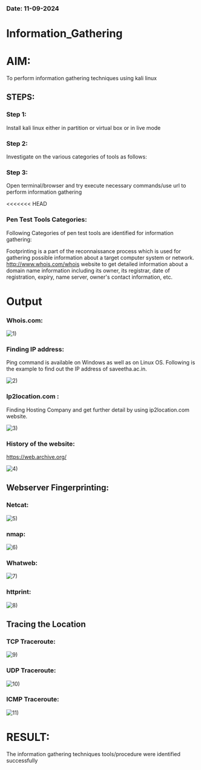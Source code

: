 ### Date: 11-09-2024
# Information_Gathering

# AIM:

To perform information gathering techniques using kali linux 

## STEPS:

### Step 1:

Install kali linux either in partition or virtual box or in live mode

### Step 2:

Investigate on the various categories of tools as follows:

### Step 3:
Open terminal/browser and try execute necessary commands/use url to perform information gathering

<<<<<<< HEAD
### Pen Test Tools Categories:  

Following Categories of pen test tools are identified for information gathering:

Footprinting is a part of the reconnaissance process which is used for gathering possible information about a target computer system or network.
http://www.whois.com/whois website to get detailed information about a domain name information including its owner, its registrar, date of registration, expiry, name server, owner's contact information, etc.

# Output
### Whois.com:
![1)](https://github.com/user-attachments/assets/3a3d601f-1cd8-4b4e-9583-81d8d3a2493f)

### Finding IP address:
Ping command is available on Windows as well as on Linux OS. Following is the example to find out the IP address of saveetha.ac.in.


![2)](https://github.com/user-attachments/assets/a4d9b8da-aa2c-4bc8-9d05-db1cb0d78baa)


### Ip2location.com :
Finding Hosting Company and get further detail by using ip2location.com website.

![3)](https://github.com/user-attachments/assets/d34e062a-a515-4694-a235-62ebebc4ed70)


### History of the website:

https://web.archive.org/

![4)](https://github.com/user-attachments/assets/82a2294e-3ee6-4ffb-a8fb-13c4143d44fc)




## Webserver Fingerprinting:

### Netcat:
![5)](https://github.com/user-attachments/assets/b42fb3dc-8edc-4daa-bc5c-fd27090173c5)


 
### nmap:
![6)](https://github.com/user-attachments/assets/11c6ad40-a935-4210-93ba-239d8cf35041)


### Whatweb:
![7)](https://github.com/user-attachments/assets/9cc2c4c0-4fa5-4e6f-a9a5-a7336fe9e47f)


### httprint:
![8)](https://github.com/user-attachments/assets/68d3a075-daf6-4d1e-b924-64080454c46e)


## Tracing the Location
### TCP Traceroute:
![9)](https://github.com/user-attachments/assets/2b59de0b-7f17-47b7-bc93-5e090a181277)


### UDP Traceroute:
![10)](https://github.com/user-attachments/assets/31eb1477-9678-479e-9fdd-a512824d74d3)



### ICMP Traceroute:

![11)](https://github.com/user-attachments/assets/d4e924e3-462a-45ba-8874-eefe334de5af)


# RESULT:
The information gathering techniques tools/procedure were  identified successfully
